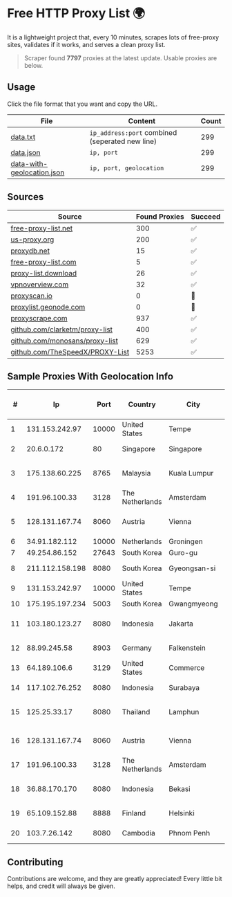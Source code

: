
# Free HTTP Proxy List 🌍

It is a lightweight project that, every 10 minutes, scrapes lots of free-proxy sites, validates if it works, and serves a clean proxy list.


> Scraper found **7797** proxies at the latest update. Usable proxies are below.

## Usage

Click the file format that you want and copy the URL.


|File|Content|Count|
|----|-------|-----|
|[data.txt](https://raw.githubusercontent.com/themiralay/Proxy-List-World/master/data.txt)|`ip_address:port` combined (seperated new line)|299|
|[data.json](https://raw.githubusercontent.com/themiralay/Proxy-List-World/master/data.json)|`ip, port`|299|
|[data-with-geolocation.json](https://raw.githubusercontent.com/themiralay/Proxy-List-World/master/data-with-geolocation.json)|`ip, port, geolocation`|299|

## Sources

|Source|Found Proxies|Succeed|
|------|-------------|-------|
|[free-proxy-list.net](https://free-proxy-list.net)|300|✅|
|[us-proxy.org](https://www.us-proxy.org)|200|✅|
|[proxydb.net](http://proxydb.net)|15|✅|
|[free-proxy-list.com](https://free-proxy-list.com/?page=&port=&type%5B%5D=http&type%5B%5D=https&up_time=0&search=Search)|5|✅|
|[proxy-list.download](https://www.proxy-list.download/HTTP)|26|✅|
|[vpnoverview.com](https://vpnoverview.com/privacy/anonymous-browsing/free-proxy-servers)|32|✅|
|[proxyscan.io](https://www.proxyscan.io)|0|🚫|
|[proxylist.geonode.com](https://proxylist.geonode.com/api/proxy-list?limit=300&page=1&sort_by=lastChecked&sort_type=desc&protocols=http,https)|0|🚫|
|[proxyscrape.com](https://api.proxyscrape.com/v2/?request=displayproxies&protocol=http&timeout=10000&country=all&ssl=all&anonymity=all)|937|✅|
|[github.com/clarketm/proxy-list](https://raw.githubusercontent.com/clarketm/proxy-list/master/proxy-list-raw.txt)|400|✅|
|[github.com/monosans/proxy-list](https://raw.githubusercontent.com/monosans/proxy-list/main/proxies/http.txt)|629|✅|
|[github.com/TheSpeedX/PROXY-List](https://raw.githubusercontent.com/TheSpeedX/PROXY-List/master/http.txt)|5253|✅|


## Sample Proxies With Geolocation Info

|#|Ip|Port|Country|City|Internet Service Provider|
|-|--|----|-------|----|-------------------------|
|1|131.153.242.97|10000|United States|Tempe|Secured Servers LLC|
|2|20.6.0.172|80|Singapore|Singapore|Microsoft Corporation|
|3|175.138.60.225|8765|Malaysia|Kuala Lumpur|Telekom Malaysia Berhad|
|4|191.96.100.33|3128|The Netherlands|Amsterdam|NovoServe B.V.|
|5|128.131.167.74|8060|Austria|Vienna|Technische Universitat Wien|
|6|34.91.182.112|10000|Netherlands|Groningen|Google LLC|
|7|49.254.86.152|27643|South Korea|Guro-gu|Korea Telecom|
|8|211.112.158.198|8080|South Korea|Gyeongsan-si|LG HelloVision Corp.|
|9|131.153.242.97|10000|United States|Tempe|Secured Servers LLC|
|10|175.195.197.234|5003|South Korea|Gwangmyeong|Korea Telecom|
|11|103.180.123.27|8080|Indonesia|Jakarta|PT Indo Telemedia Solusi|
|12|88.99.245.58|8903|Germany|Falkenstein|Hetzner Online GmbH|
|13|64.189.106.6|3129|United States|Commerce|Apogee Telecom Inc.|
|14|117.102.76.252|8080|Indonesia|Surabaya|Biznet Networks|
|15|125.25.33.17|8080|Thailand|Lamphun|TOT Public Company Limited|
|16|128.131.167.74|8060|Austria|Vienna|Technische Universitat Wien|
|17|191.96.100.33|3128|The Netherlands|Amsterdam|NovoServe B.V.|
|18|36.88.170.170|8080|Indonesia|Bekasi|PT. Telekomunikasi Indonesia|
|19|65.109.152.88|8888|Finland|Helsinki|Hetzner Online GmbH|
|20|103.7.26.142|8080|Cambodia|Phnom Penh|NTT (Thailand) Limited|



## Contributing

Contributions are welcome, and they are greatly appreciated! Every
little bit helps, and credit will always be given.

